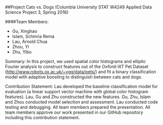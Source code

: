 ##Project Cats vs. Dogs (Columbia University STAT W4249 Applied Data Science Project 3, Spring 2016)

####Team Members:
- Gu, Xinghao
- Islam, Schinria Rema
- Lau, Arnold Chua
- Zhou, Yi
- Zhu, Yibo

Summary: In this project, we used spatial color histograms and elliptic Fourier analysis to construct features out of the Oxford-IIIT Pet Dataset (http://www.robots.ox.ac.uk/~vgg/data/pets/) and fit a binary classification model with adaptive boosting to distinguish between cats and dogs.

Contribution Statement: Lau developed the baseline classification model for evaluation (a linear support vector machine with global color histogram features). Lau, Gu and Zhu constructed the new features. Gu, Zhu, Islam and Zhou conducted model selection and assessment. Lau conducted code testing and debugging. All team members prepared the presentation. All team members approve our work presented in our GitHub repository including this contribution statement.
